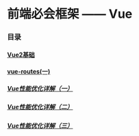 # 前端必会框架 —— Vue

### 目录

#### [Vue2基础](./Vue2/基础.md)

#### [vue-routes(一)](Vue-routes/vue-routes(一).md)

##### [Vue性能优化详解（一）](./性能优化/VueOptimize1.md)

##### [Vue性能优化详解（二）](./性能优化/VueOptimize2.md)

##### [Vue性能优化详解（三）](./性能优化/VueOptimize3.md)